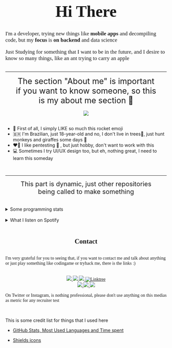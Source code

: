 <!-- markdownlint-disable MD033 -->
<!-- markdownlint-disable MD041 -->

<div style="display:flex; flex-direction: column;justify-content:space-between; align-items:center">

<strong style="font-size:50px; font-family: Georgia;border-bottom:1px solid white">Hi There</strong>

<div style="font-size: 17px; font-family: Verdana">
  <p>I'm a developer, trying new things like <b>mobile apps</b> and decompiling code, but my <b>focus</b> is <b>on backend</b> and data science</p>
  <p>Just Studying for something that I want to be in the future, and I desire to know so many things, like an ant trying to carry an apple 🐜🍎</p>
</div>
</div>

---

<p style="font-size:25px; text-align:center; margin: 0px 30px">The section "About me" is important if you want to know someone, so this is my about me section 🐹</p>

<br/>

<div style="display:flex; justify-content:center">
<img src="https://github-readme-stats.vercel.app/api?username=UR4N0-235&show_icons=true&hide_rank=true&theme=dark" />
</div>

<br/>

- 🚀 First of all, I simply LIKE so much this rocket emoji
- 🇧🇷 I'm Brazilian, just 18-year-old and no, I don't live in trees🌴, just hunt monkeys and giraffes some days 👀
- ❤️‍🔥 I like pentesting 💂 , but just hobby, don't want to work with this
- 💻 Sometimes I try UI/UX design too, but eh, nothing great, I need to learn this someday

<br/>

---

<p style="font-size:20px; text-align:center; margin: 0px 30px">This part is dynamic, just other repositories being called to make something</p>

<br/>
<br/>

<details>
<summary>Some programming stats</summary>

<br/>

Here is the time that I had spent working in some projects, using [Android Studio](https://developer.android.com/studio) or [Visual Code](https://code.visualstudio.com/), nothing really WOW so many times, but I try my best

<br/>

<div style="display:flex; justify-content:center">
<img src="https://github-readme-status-jtfk2r4qo-ur4n0-235.vercel.app/api/wakatime?username=UR4N0&theme=dark"/>
</div>

<br/>

## And here, some of the languages that I can program

<br/>

<div style="display:flex; flex-direction: column; align-items:center">

>**Warning**
>This considers all project files, including automatically generated files, do not use the above data as a metric or experience level!

<br/>

<div>
    <img src="https://github-readme-stats.vercel.app/api/top-langs/?username=UR4N0-235&langs_count=10&layout=compact&theme=dark" />
</div>
</div>

</details>

<br/>

<details>
<summary>What I listen on Spotify</summary>

<br/>

<div style="display:flex; justify-content:center">
<img algin="center" src="https://spotify-recently-played-readme.vercel.app/api?user=n9inrvfq1easw4ij0tjmkrksv&count=6"/>
</div>

</details>

<br/>


<div style="font-family: Verdana; display: flex; justify-content:space-between; align-items: center; flex-direction: column">
    <h2 align="center">Contact</h2>
    <p>I'm very grateful for you to seeing that, if you want to contact me and talk about anything or just play something like codingame or tryhack me, there is the links :) </p>
    <div align="center">
    <br>
        <a href="https://www.instagram.com/92.88.7.8/" target="_blank">
            <img src="https://img.shields.io/badge/-Instagram-%230077B5?style=for-the-badge&logo=instagram&logoColor=white" target="_blank">
        </a>
        <a href="https://www.linkedin.com/in/matheus-fernandes-2a1595204" target="_blank">
            <img src="https://img.shields.io/badge/-LinkedIn-%230077B5?style=for-the-badge&logo=linkedin&logoColor=white" target="_blank">
        </a>
        <a href="https://twitter.com/UR4N0_235" target="_blank">
            <img src="https://img.shields.io/badge/-Twitter-%230077B5?style=for-the-badge&logo=twitter&logoColor=white" target="_blank">
        </a>
        <a href="https://linktr.ee/matheusverginio" target="_blank">
            <img src="https://img.shields.io/badge/-Linktree-%230077B5?style=for-the-badge&logo=linktree&logoColor=white" alt="Linktree" />
        </a>
    </div>
    <div align="center">
        <a href="https://open.spotify.com/user/n9inrvfq1easw4ij0tjmkrksv?si=78vwovQ7QO2OfMMLzz_Klg&utm_source=copy-link" target="_blank">
            <img src="https://img.shields.io/badge/-Spotify-%230077B5?style=for-the-badge&logo=spotify&logoColor=white" target="_blank">
        </a>
        <a href="https://www.codingame.com/profile/f06b1646bf9ecd015db52500cbe72be32008793" target="_blank">
            <img src="https://img.shields.io/badge/-CodinGame-%230077B5?style=for-the-badge&logo=codingame&logoColor=white" target="_blank">
        </a>
        <a href="https://tryhackme.com/p/UR4N0" target="_blank">
            <img src="https://img.shields.io/badge/-TryHackMe-%230077B5?style=for-the-badge&logo=tryhackme&logoColor=white" target="_blank">
        </a>
    <br>
    </div>
    <p align="justify">On Twitter or Instagram, is nothing professional, please don't use anything on this medias as metric for any recruiter test</p>
</div>

<br/>

This is some credit list for things that I used here

- [GitHub Stats, Most Used Languages and Time spent](https://github.com/anuraghazra/github-readme-stats/)

- [Shields icons](https://img.shields.io/badge/)
